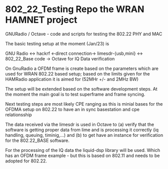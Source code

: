 # 802_22_Testing Repo the WRAN HAMNET project
GNURadio / Octave - code and scripts for testing the 802.22 PHY and MAC

The basic testing setup at the moment (Jan/23) is

GNU Radio <-> hackrf  <-direct connection-> limesdr-{usb,mini} <-> 802_22_Base code -> Octave for IQ Data verification

On GnuRadio a OFDM frame is create based on the parameters which are used for WRAN 802.22 based setup; based on the limits given for the HAMRadio application it is aimed for (52MHr +/- and 2MHz BW)

The setup will be extended based on the software development steps. At the moment the main goal is to test superframe and frame syncing.

Next testing steps are most likely CPE ranging as this is minial bases for the OFDMA setup on 802.22 to have an in sync basestation and cpe relationsship

The data received via the limesdr is used in Octave to (a) verify that the software is getting proper data from lime and is processing it correctly (iq handling, queuing, timinig,...) and (b) to get have an instance for verification for the 802.22_BASE software.

For the processing of the IQ data the liquid-dsp library will be used. Which has an OFDM frame example - but this is based on 802.11 and needs to be adopted for 802.22.